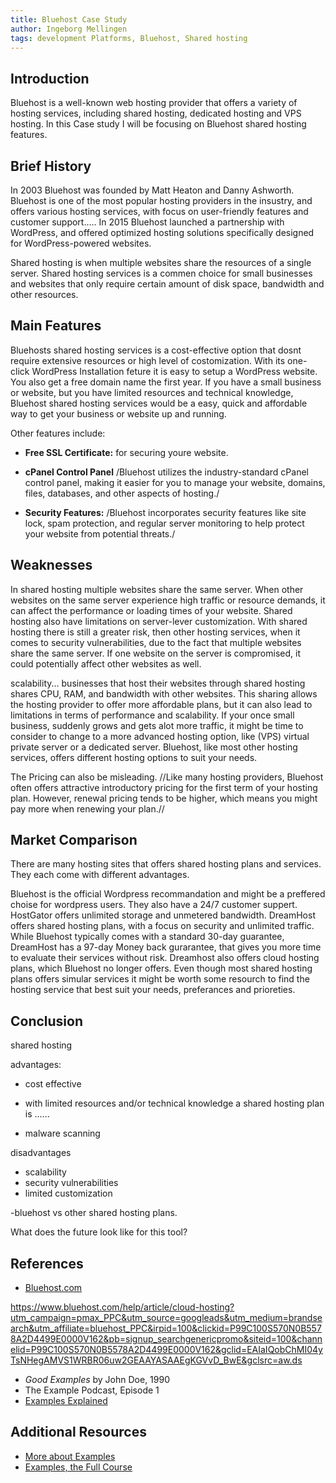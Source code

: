 ```yaml
---
title: Bluehost Case Study
author: Ingeborg Mellingen
tags: development Platforms, Bluehost, Shared hosting 
---
```


## Introduction

Bluehost is a well-known web hosting provider that offers a variety of hosting services, including shared hosting, dedicated hosting and VPS hosting. In this Case study I will be focusing on Bluehost shared hosting features. 

## Brief History

In 2003 Bluehost was founded by Matt Heaton and Danny Ashworth. Bluehost is one of the most popular hosting providers in the insustry, and offers various hosting services, with focus on user-friendly features and customer support..... In 2015 Bluehost launched a partnership with WordPress, and offered optimized hosting solutions specifically designed for WordPress-powered websites.

Shared hosting is when multiple websites share the resources of a single server. Shared hosting services is a commen choice for small businesses and websites that only require certain amount of disk space, bandwidth and other resources. 


## Main Features

Bluehosts shared hosting services is a cost-effective option that dosnt require extensive resources or high level of costomization. With its one-click WordPress Installation feture it is easy to setup a WordPress website. You also get a free domain name the first year. If you have a small business or website, but you have limited resources and technical knowledge, Bluehost shared hosting services would be a easy, quick and affordable way to get your business or website up and running.

Other features include: 
- **Free SSL Certificate:** for securing youre website. 

- **cPanel Control Panel** /Bluehost utilizes the industry-standard cPanel control panel, making it easier for you to manage your website, domains, files, databases, and other aspects of hosting./
- **Security Features:**  /Bluehost incorporates security features like site lock, spam protection, and regular server monitoring to help protect your website from potential threats./

## Weaknesses

In shared hosting multiple websites share the same server. When other websites on the same server experience high traffic or resource demands, it can affect the performance or loading times of your website. Shared hosting also have limitations on server-lever customization. With shared hosting there is still a greater risk, then other hosting services, when it comes to security vulnerabilities, due to the fact that multiple websites share the same server. If one website on the server is compromised, it could potentially affect other websites as well.

scalability...
businesses that host their websites through shared hosting shares CPU, RAM, and bandwidth with other websites.
This sharing allows the hosting provider to offer more affordable plans, but it can also lead to limitations in terms of performance and scalability.
If your once small business, suddenly grows and gets alot more traffic, it might be time to consider to change to a more advanced hosting option, like (VPS) virtual private server or a dedicated server. Bluehost, like most other hosting services, offers different hosting options to suit your needs.  

The Pricing can also be misleading. //Like many hosting providers, Bluehost often offers attractive introductory pricing for the first term of your hosting plan. However, renewal pricing tends to be higher, which means you might pay more when renewing your plan.//

## Market Comparison

There are many hosting sites that offers shared hosting plans and services. They each come with different advantages.

Bluehost is the official Wordpress recommandation and might be a preffered choise for wordpress users. They also have a 24/7 customer suppert. HostGator offers unlimited storage and unmetered bandwidth. DreamHost offers shared hosting plans, with a focus on security and unlimited traffic. While Bluehost typically comes with a standard 30-day guarantee, DreamHost has a 97-day Money back gurarantee, that gives you more time to evaluate their services without risk. Dreamhost also offers cloud hosting plans, which Bluehost no longer offers. Even though most shared hosting plans offers simular services it might be worth some resourch to find the hosting service that best suit your needs, preferances and prioreties.

## Conclusion

shared hosting 

advantages: 
- cost effective 
-  with limited resources and/or technical knowledge a shared hosting plan is ......

- malware scanning

disadvantages
- scalability 
- security vulnerabilities
- limited customization

-bluehost vs other shared hosting plans. 


What does the future look like for this tool?

## References

- [Bluehost.com](https://www.bluehost.com)

https://www.bluehost.com/help/article/cloud-hosting?utm_campaign=pmax_PPC&utm_source=googleads&utm_medium=brandsearch&utm_affiliate=bluehost_PPC&irpid=100&clickid=P99C100S570N0B5578A2D4499E0000V162&pb=signup_searchgenericpromo&siteid=100&channelid=P99C100S570N0B5578A2D4499E0000V162&gclid=EAIaIQobChMI04yTsNHegAMVS1WRBR06uw2GEAAYASAAEgKGVvD_BwE&gclsrc=aw.ds

- *Good Examples* by John Doe, 1990
- The Example Podcast, Episode 1
- [Examples Explained](https://youtu.be/dQw4w9WgXcQ)

## Additional Resources

- [More about Examples](https://example.com)
- [Examples, the Full Course](https://youtu.be/dQw4w9WgXcQ)